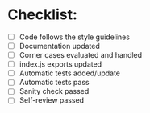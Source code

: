 # Checklist:

- [ ] Code follows the style guidelines
- [ ] Documentation updated
- [ ] Corner cases evaluated and handled
- [ ] index.js exports updated
- [ ] Automatic tests added/update
- [ ] Automatic tests pass
- [ ] Sanity check passed
- [ ] Self-review passed
